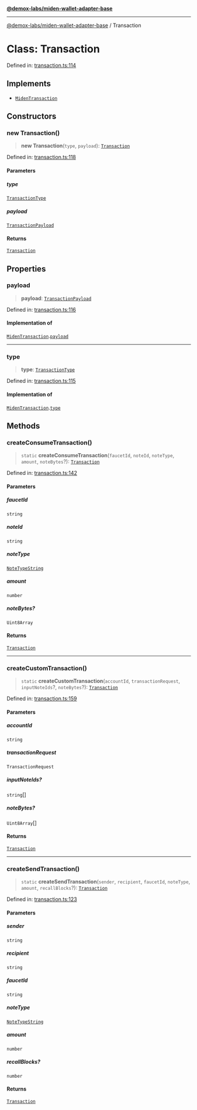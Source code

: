[**@demox-labs/miden-wallet-adapter-base**](../README.md)

***

[@demox-labs/miden-wallet-adapter-base](../globals.md) / Transaction

# Class: Transaction

Defined in: [transaction.ts:114](https://github.com/demox-labs/miden-wallet-adapter/blob/945eae693dfd04e72f79c45431d1d0335907d921/packages/core/base/transaction.ts#L114)

## Implements

- [`MidenTransaction`](../interfaces/MidenTransaction.md)

## Constructors

### new Transaction()

> **new Transaction**(`type`, `payload`): [`Transaction`](Transaction.md)

Defined in: [transaction.ts:118](https://github.com/demox-labs/miden-wallet-adapter/blob/945eae693dfd04e72f79c45431d1d0335907d921/packages/core/base/transaction.ts#L118)

#### Parameters

##### type

[`TransactionType`](../enumerations/TransactionType.md)

##### payload

[`TransactionPayload`](../type-aliases/TransactionPayload.md)

#### Returns

[`Transaction`](Transaction.md)

## Properties

### payload

> **payload**: [`TransactionPayload`](../type-aliases/TransactionPayload.md)

Defined in: [transaction.ts:116](https://github.com/demox-labs/miden-wallet-adapter/blob/945eae693dfd04e72f79c45431d1d0335907d921/packages/core/base/transaction.ts#L116)

#### Implementation of

[`MidenTransaction`](../interfaces/MidenTransaction.md).[`payload`](../interfaces/MidenTransaction.md#payload)

***

### type

> **type**: [`TransactionType`](../enumerations/TransactionType.md)

Defined in: [transaction.ts:115](https://github.com/demox-labs/miden-wallet-adapter/blob/945eae693dfd04e72f79c45431d1d0335907d921/packages/core/base/transaction.ts#L115)

#### Implementation of

[`MidenTransaction`](../interfaces/MidenTransaction.md).[`type`](../interfaces/MidenTransaction.md#type)

## Methods

### createConsumeTransaction()

> `static` **createConsumeTransaction**(`faucetId`, `noteId`, `noteType`, `amount`, `noteBytes`?): [`Transaction`](Transaction.md)

Defined in: [transaction.ts:142](https://github.com/demox-labs/miden-wallet-adapter/blob/945eae693dfd04e72f79c45431d1d0335907d921/packages/core/base/transaction.ts#L142)

#### Parameters

##### faucetId

`string`

##### noteId

`string`

##### noteType

[`NoteTypeString`](../type-aliases/NoteTypeString.md)

##### amount

`number`

##### noteBytes?

`Uint8Array`

#### Returns

[`Transaction`](Transaction.md)

***

### createCustomTransaction()

> `static` **createCustomTransaction**(`accountId`, `transactionRequest`, `inputNoteIds`?, `noteBytes`?): [`Transaction`](Transaction.md)

Defined in: [transaction.ts:159](https://github.com/demox-labs/miden-wallet-adapter/blob/945eae693dfd04e72f79c45431d1d0335907d921/packages/core/base/transaction.ts#L159)

#### Parameters

##### accountId

`string`

##### transactionRequest

`TransactionRequest`

##### inputNoteIds?

`string`[]

##### noteBytes?

`Uint8Array`[]

#### Returns

[`Transaction`](Transaction.md)

***

### createSendTransaction()

> `static` **createSendTransaction**(`sender`, `recipient`, `faucetId`, `noteType`, `amount`, `recallBlocks`?): [`Transaction`](Transaction.md)

Defined in: [transaction.ts:123](https://github.com/demox-labs/miden-wallet-adapter/blob/945eae693dfd04e72f79c45431d1d0335907d921/packages/core/base/transaction.ts#L123)

#### Parameters

##### sender

`string`

##### recipient

`string`

##### faucetId

`string`

##### noteType

[`NoteTypeString`](../type-aliases/NoteTypeString.md)

##### amount

`number`

##### recallBlocks?

`number`

#### Returns

[`Transaction`](Transaction.md)
